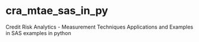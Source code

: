 # cra_mtae_sas_in_py
Credit Risk Analytics - Measurement Techniques Applications and Examples in SAS examples in python
